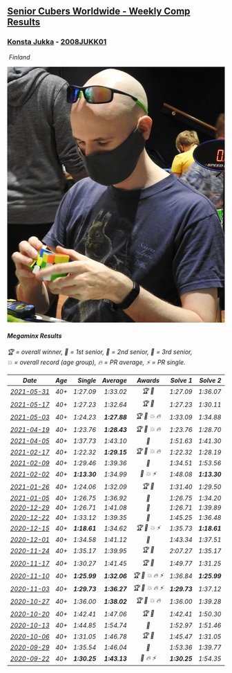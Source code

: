 <style>table {white-space: nowrap;}</style>
<link rel="stylesheet" type="text/css" href="/scw-comp/css/flags.css" />

## [Senior Cubers Worldwide - Weekly Comp Results](/scw-comp/results/)
### [Konsta Jukka](README.md) - [2008JUKK01](https://www.worldcubeassociation.org/persons/2008JUKK01?event=minx)

<i class="flag flag-FI" />&nbsp;Finland

![Konsta Jukka](1598884731.jpg)

#### Megaminx Results

<span style="white-space: nowrap;">🏆 = overall winner</span>, <span style="white-space: nowrap;">🥇 = 1st senior</span>, <span style="white-space: nowrap;">🥈 = 2nd senior</span>, <span style="white-space: nowrap;">🥉 = 3rd senior</span>, <span style="white-space: nowrap;">💥 = overall record (age group)</span>, <span style="white-space: nowrap;">🔥 = PR average</span>, <span style="white-space: nowrap;">⚡ = PR single</span>.

| Date | Age | Single | Average | Awards | Solve 1 | Solve 2 | Solve 3 | Solve 4 | Solve 5 | Video |
| :--: | :--: | --: | --: | :--: | --: | --: | --: | --: | --: | :-- |
| [2021-05-31](../../results/2021-05-31/minx.md) | 40+ | 1:27.09 | 1:33.02 | 🏆 🥇 | 1:27.09 | 1:36.07 | 1:40.07 | 1:34.85 | 1:28.15 | [Desktop](https://www.facebook.com/events/477312563557358/permalink/485230306098917) / [Mobile](https://m.facebook.com/events/477312563557358?view=permalink&id=485230306098917) |
| [2021-05-17](../../results/2021-05-17/minx.md) | 40+ | 1:27.23 | 1:32.64 | 🏆 🥇 | 1:27.23 | 1:30.11 | 1:40.95 | 1:34.72 | 1:33.10 | [Desktop](https://www.facebook.com/events/294093895691078/permalink/302885228145278) / [Mobile](https://m.facebook.com/events/294093895691078?view=permalink&id=302885228145278) |
| [2021-05-03](../../results/2021-05-03/minx.md) | 40+ | 1:24.23 | **1:27.88** | 🏆 🥇 💥 🔥 | 1:33.09 | 1:34.88 | 1:24.23 | 1:24.79 | 1:25.76 | [Desktop](https://www.facebook.com/events/2542204919406396/permalink/2551157228511165) / [Mobile](https://m.facebook.com/events/2542204919406396?view=permalink&id=2551157228511165) |
| [2021-04-19](../../results/2021-04-19/minx.md) | 40+ | 1:23.76 | **1:28.43** | 🏆 🥇 💥 🔥 | 1:23.76 | 1:28.70 | 1:29.56 | 1:33.80 | 1:27.03 | [Desktop](https://www.facebook.com/events/195346665532379/permalink/201984434868602) / [Mobile](https://m.facebook.com/events/195346665532379?view=permalink&id=201984434868602) |
| [2021-04-05](../../results/2021-04-05/minx.md) | 40+ | 1:37.73 | 1:43.10 | 🥈 | 1:51.63 | 1:41.30 | 1:37.73 | 1:38.62 | 1:49.37 | [Desktop](https://www.facebook.com/events/486157032419819/permalink/493491028353086) / [Mobile](https://m.facebook.com/events/486157032419819?view=permalink&id=493491028353086) |
| [2021-02-17](../../results/2021-02-17/minx.md) | 40+ | 1:22.32 | **1:29.15** | 🏆 🥇 💥 🔥 | 1:22.32 | 1:28.19 | 1:27.99 | 1:31.26 | 1:31.74 | [Desktop](https://www.facebook.com/events/2846210318979915/permalink/2850447045222909) / [Mobile](https://m.facebook.com/events/2846210318979915?view=permalink&id=2850447045222909) |
| [2021-02-09](../../results/2021-02-09/minx.md) | 40+ | 1:29.46 | 1:39.36 | 🥇 | 1:34.51 | 1:53.56 | 1:29.46 | 1:34.59 | 1:48.97 | [Desktop](https://www.facebook.com/events/749806039307047/permalink/753823152238669) / [Mobile](https://m.facebook.com/events/749806039307047?view=permalink&id=753823152238669) |
| [2021-02-02](../../results/2021-02-02/minx.md) | 40+ | **1:13.30** | 1:34.99 | 🥇 💥 ⚡ | 1:48.08 | **1:13.30** | 1:37.72 | 1:38.15 | 1:29.10 | [Desktop](https://www.facebook.com/events/176364004262939/permalink/180425250523481) / [Mobile](https://m.facebook.com/events/176364004262939?view=permalink&id=180425250523481) |
| [2021-01-26](../../results/2021-01-26/minx.md) | 40+ | 1:24.06 | 1:32.09 | 🏆 🥇 | 1:31.40 | 1:29.50 | 1:35.42 | 1:24.06 | 1:35.38 | [Desktop](https://www.facebook.com/events/415506712992555/permalink/418938782649348) / [Mobile](https://m.facebook.com/events/415506712992555?view=permalink&id=418938782649348) |
| [2021-01-05](../../results/2021-01-05/minx.md) | 40+ | 1:26.75 | 1:36.92 | 🥇 | 1:26.75 | 1:34.20 | 1:38.74 | 1:41.67 | 1:37.81 | [Desktop](https://www.facebook.com/events/237822631087555/permalink/242278007308684) / [Mobile](https://m.facebook.com/events/237822631087555?view=permalink&id=242278007308684) |
| [2020-12-29](../../results/2020-12-29/minx.md) | 40+ | 1:26.71 | 1:41.08 | 🥇 | 1:26.71 | 1:39.89 | 1:42.02 | 1:43.70 | 1:41.33 | [Desktop](https://www.facebook.com/events/807437066779451/permalink/811397259716765) / [Mobile](https://m.facebook.com/events/807437066779451?view=permalink&id=811397259716765) |
| [2020-12-22](../../results/2020-12-22/minx.md) | 40+ | 1:33.12 | 1:39.35 | 🥇 | 1:45.25 | 1:36.48 | 2:02.37 | 1:33.12 | 1:36.31 | [Desktop](https://www.facebook.com/events/758481858355136/permalink/762453947957927) / [Mobile](https://m.facebook.com/events/758481858355136?view=permalink&id=762453947957927) |
| [2020-12-15](../../results/2020-12-15/minx.md) | 40+ | **1:18.61** | 1:34.62 | 🏆 🥇 💥 ⚡ | 1:35.73 | **1:18.61** | 1:41.77 | 1:38.05 | 1:30.09 | [Desktop](https://www.facebook.com/events/804969103386330/permalink/808556873027553) / [Mobile](https://m.facebook.com/events/804969103386330?view=permalink&id=808556873027553) |
| [2020-12-01](../../results/2020-12-01/minx.md) | 40+ | 1:34.58 | 1:41.12 | 🥈 | 1:43.34 | 1:37.51 | 1:34.58 | 1:43.48 | 1:42.50 | [Desktop](https://www.facebook.com/events/456949201957439/permalink/461685664817126) / [Mobile](https://m.facebook.com/events/456949201957439?view=permalink&id=461685664817126) |
| [2020-11-24](../../results/2020-11-24/minx.md) | 40+ | 1:35.17 | 1:39.95 | 🏆 🥇 | 2:07.27 | 1:35.17 | 1:36.52 | 1:40.24 | 1:43.10 | [Desktop](https://www.facebook.com/events/418254925863499/permalink/422877398734585) / [Mobile](https://m.facebook.com/events/418254925863499?view=permalink&id=422877398734585) |
| [2020-11-17](../../results/2020-11-17/minx.md) | 40+ | 1:30.27 | 1:41.45 | 🏆 🥇 | 1:49.77 | 1:31.25 | 1:49.91 | 1:30.27 | 1:43.33 | [Desktop](https://www.facebook.com/events/770207250227350/permalink/774783456436396) / [Mobile](https://m.facebook.com/events/770207250227350?view=permalink&id=774783456436396) |
| [2020-11-10](../../results/2020-11-10/minx.md) | 40+ | **1:25.99** | **1:32.06** | 🏆 🥇 💥 🔥 ⚡ | 1:36.84 | **1:25.99** | 1:27.42 | 1:48.33 | 1:31.93 | [Desktop](https://www.facebook.com/events/355672432175632/permalink/360672271675648) / [Mobile](https://m.facebook.com/events/355672432175632?view=permalink&id=360672271675648) |
| [2020-11-03](../../results/2020-11-03/minx.md) | 40+ | **1:29.73** | **1:36.27** | 🏆 🥇 💥 🔥 ⚡ | **1:29.73** | 1:37.12 | 1:34.13 | 1:37.55 | 1:42.45 | [Desktop](https://www.facebook.com/events/1239637256416110/permalink/1245111342535368) / [Mobile](https://m.facebook.com/events/1239637256416110?view=permalink&id=1245111342535368) |
| [2020-10-27](../../results/2020-10-27/minx.md) | 40+ | 1:36.00 | **1:38.02** | 🏆 🥇 💥 🔥 | 1:36.00 | 1:39.28 | 1:37.73 | 1:37.06 | 1:41.56 | [Desktop](https://www.facebook.com/events/814285582657691/permalink/818979982188251) / [Mobile](https://m.facebook.com/events/814285582657691?view=permalink&id=818979982188251) |
| [2020-10-20](../../results/2020-10-20/minx.md) | 40+ | 1:42.41 | 1:47.06 | 🏆 🥇 | 1:42.41 | 1:50.30 | 1:56.86 | 1:43.00 | 1:47.87 | [Desktop](https://www.facebook.com/events/1017705805364611/permalink/1021628594972332) / [Mobile](https://m.facebook.com/events/1017705805364611?view=permalink&id=1021628594972332) |
| [2020-10-13](../../results/2020-10-13/minx.md) | 40+ | 1:44.85 | 1:54.74 | 🥈 | 1:52.97 | 1:51.46 | 1:59.79 | 1:44.85 | 2:05.09 | [Desktop](https://www.facebook.com/events/2855876438029747/permalink/2860694764214581) / [Mobile](https://m.facebook.com/events/2855876438029747?view=permalink&id=2860694764214581) |
| [2020-10-06](../../results/2020-10-06/minx.md) | 40+ | 1:31.05 | 1:46.78 | 🏆 🥇 | 1:45.47 | 1:31.05 | 1:47.43 | 1:47.43 | 1:52.48 | [Desktop](https://www.facebook.com/events/2645965315652815/permalink/2649584465290900) / [Mobile](https://m.facebook.com/events/2645965315652815?view=permalink&id=2649584465290900) |
| [2020-09-29](../../results/2020-09-29/minx.md) | 40+ | 1:35.54 | 1:46.04 | 🥈 | 1:53.36 | 1:39.77 | 1:35.54 | 1:47.04 | 1:51.32 | [Desktop](https://www.facebook.com/events/1202263490156156/permalink/1206041296445042) / [Mobile](https://m.facebook.com/events/1202263490156156?view=permalink&id=1206041296445042) |
| [2020-09-22](../../results/2020-09-22/minx.md) | 40+ | **1:30.25** | **1:43.13** | 🥈 🔥 ⚡ | **1:30.25** | 1:54.35 | 1:38.74 | 2:02.50 | 1:36.30 | [Desktop](https://www.facebook.com/events/349197636276246/permalink/351981522664524) / [Mobile](https://m.facebook.com/events/349197636276246?view=permalink&id=351981522664524) |


<!-- Global site tag (gtag.js) - Google Analytics -->
<script async src="https://www.googletagmanager.com/gtag/js?id=UA-86348435-3"></script>
<script>window.dataLayer = window.dataLayer || []; function gtag() {dataLayer.push(arguments);} gtag('js', new Date()); gtag('config', 'UA-86348435-3');</script>
